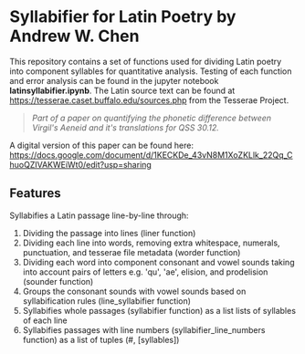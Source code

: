 # Syllabifier for Latin Poetry by Andrew W. Chen
This repository contains a set of functions used for dividing Latin poetry into component syllables for quantitative analysis. Testing of each function and error analysis can be found in the jupyter notebook **latinsyllabifier.ipynb**. The Latin source text can be found at https://tesserae.caset.buffalo.edu/sources.php from the Tesserae Project.


>*Part of a paper on quantifying the phonetic difference between Virgil's Aeneid and it's translations for QSS 30.12.*

A digital version of this paper can be found here:
https://docs.google.com/document/d/1KECKDe_43vN8M1XoZKLlk_22Qq_ChuoQZIVAKWEiWt0/edit?usp=sharing

## Features
Syllabifies a Latin passage line-by-line through:
1. Dividing the passage into lines (liner function)
2. Dividing each line into words, removing extra whitespace, numerals, punctuation, and tesserae file metadata (worder function)
3. Dividing each word into component consonant and vowel sounds taking into account pairs of letters e.g. 'qu', 'ae', elision, and prodelision (sounder function)
4. Groups the consonant sounds with vowel sounds based on syllabification rules (line_syllabifier function)
5. Syllabifies whole passages (syllabifier function) as a list lists of syllables of each line
6. Syllabifies passages with line numbers (syllabifier_line_numbers function) as a list of tuples (#, [syllables])
